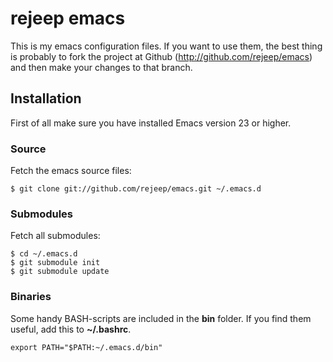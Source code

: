 # rejeep emacs
This is my emacs configuration files. If you want to use them, the
best thing is probably to fork the project at Github
(<http://github.com/rejeep/emacs>) and then make your changes to that
branch.

## Installation
First of all make sure you have installed Emacs version 23 or higher.

### Source
Fetch the emacs source files:

    $ git clone git://github.com/rejeep/emacs.git ~/.emacs.d

### Submodules
Fetch all submodules:

    $ cd ~/.emacs.d
    $ git submodule init
    $ git submodule update

### Binaries
Some handy BASH-scripts are included in the **bin** folder. If you
find them useful, add this to **~/.bashrc**.

    export PATH="$PATH:~/.emacs.d/bin"
